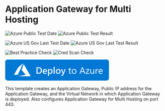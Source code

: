 # Application Gateway for Multi Hosting

![Azure Public Test Date](https://azurequickstartsservice.blob.core.windows.net/badges/201-application-gateway-multihosting/PublicLastTestDate.svg)
![Azure Public Test Result](https://azurequickstartsservice.blob.core.windows.net/badges/201-application-gateway-multihosting/PublicDeployment.svg)

![Azure US Gov Last Test Date](https://azurequickstartsservice.blob.core.windows.net/badges/201-application-gateway-multihosting/FairfaxLastTestDate.svg)
![Azure US Gov Last Test Result](https://azurequickstartsservice.blob.core.windows.net/badges/201-application-gateway-multihosting/FairfaxDeployment.svg)

![Best Practice Check](https://azurequickstartsservice.blob.core.windows.net/badges/201-application-gateway-multihosting/BestPracticeResult.svg)
![Cred Scan Check](https://azurequickstartsservice.blob.core.windows.net/badges/201-application-gateway-multihosting/CredScanResult.svg)

[![Deploy to Azure](https://raw.githubusercontent.com/Azure/azure-quickstart-templates/master/1-CONTRIBUTION-GUIDE/images/deploytoazure.svg?sanitize=true)](https://portal.azure.com/#create/Microsoft.Template/uri/https%3A%2F%2Fraw.githubusercontent.com%2FAzure%2Fazure-quickstart-templates%2Fmaster%2F201-application-gateway-multihosting%2Fazuredeploy.json)

This template creates an Application Gateway, Public IP address for the Application Gateway, and the Virtual Network in which Application Gateway is deployed. Also configures Application Gateway for Multi Hosting on port 443.

